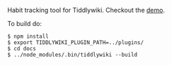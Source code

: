 Habit tracking tool for Tiddlywiki. Checkout the [demo](https://rawgit.com/Guitlle/habito/build/build/habito-docs.html).

To build do:

```
$ npm install 
$ export TIDDLYWIKI_PLUGIN_PATH=../plugins/
$ cd docs
$ ../node_modules/.bin/tiddlywiki --build
```

